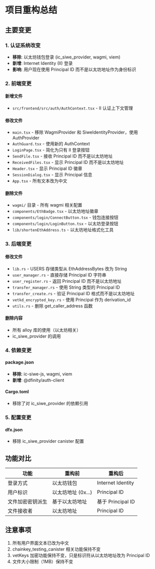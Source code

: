 # 项目重构总结

## 主要变更

### 1. 认证系统改变
- **移除**: 以太坊钱包登录 (ic_siwe_provider, wagmi, viem)
- **新增**: Internet Identity (II) 登录
- **影响**: 用户现在使用 Principal ID 而不是以太坊地址作为身份标识

### 2. 前端变更

#### 新增文件
- `src/frontend/src/auth/AuthContext.tsx` - II 认证上下文管理

#### 修改文件
- `main.tsx` - 移除 WagmiProvider 和 SiweIdentityProvider，使用 AuthProvider
- `AuthGuard.tsx` - 使用新的 AuthContext
- `LoginPage.tsx` - 简化为只有 II 登录按钮
- `SendFile.tsx` - 接收 Principal ID 而不是以太坊地址
- `ReceivedFiles.tsx` - 显示 Principal ID 而不是以太坊地址
- `Header.tsx` - 显示 Principal ID 徽章
- `SessionDialog.tsx` - 显示 Principal 信息
- `App.tsx` - 所有文本改为中文

#### 删除文件
- `wagmi/` 目录 - 所有 wagmi 相关配置
- `components/EthBadge.tsx` - 以太坊地址徽章
- `components/login/ConnectButton.tsx` - 钱包连接按钮
- `components/login/LoginButton.tsx` - 以太坊登录按钮
- `lib/shortenEthAddress.ts` - 以太坊地址格式化工具

### 3. 后端变更

#### 修改文件
- `lib.rs` - USERS 存储类型从 EthAddressBytes 改为 String
- `user_manager.rs` - 直接存储 Principal ID 字符串
- `user_register.rs` - 返回 Principal ID 而不是以太坊地址
- `transfer_manager.rs` - 使用 String 类型的 Principal ID
- `transfer_create.rs` - 验证 Principal ID 格式而不是以太坊地址
- `vetkd_encrypted_key.rs` - 使用 Principal 作为 derivation_id
- `utils.rs` - 删除 get_caller_address 函数

#### 删除内容
- 所有 alloy 库的使用（以太坊相关）
- ic_siwe_provider 的调用

### 4. 依赖变更

#### package.json
- **移除**: ic-siwe-js, wagmi, viem
- **新增**: @dfinity/auth-client

#### Cargo.toml
- 移除了对 ic_siwe_provider 的依赖引用

### 5. 配置变更

#### dfx.json
- 移除 ic_siwe_provider canister 配置

## 功能对比

| 功能 | 重构前 | 重构后 |
|------|--------|--------|
| 登录方式 | 以太坊钱包 | Internet Identity |
| 用户标识 | 以太坊地址 (0x...) | Principal ID |
| 文件加密密钥派生 | 基于以太坊地址 | 基于 Principal ID |
| 文件接收者 | 以太坊地址 | Principal ID |

## 注意事项

1. 所有用户界面文本已改为中文
2. chainkey_testing_canister 相关功能保持不变
3. vetKeys 加密功能保持不变，只是标识符从以太坊地址改为 Principal ID
4. 文件大小限制（1MB）保持不变 